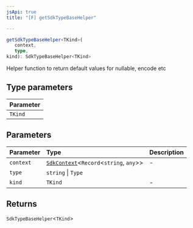 ```yaml
---
jsApi: true
title: "[F] getSdkTypeBaseHelper"

---
```

```ts
getSdkTypeBaseHelper<TKind>(
   context, 
   type, 
kind): SdkTypeBaseHelper<TKind>
```

Helper function to return default values for nullable, encode etc

## Type parameters

| Parameter |
| :------ |
| `TKind` |

## Parameters

| Parameter | Type | Description |
| :------ | :------ | :------ |
| `context` | [`SdkContext`](../interfaces/SdkContext.md)<`Record`<`string`, `any`\>\> | - |
| `type` | `string` \| `Type` |  |
| `kind` | `TKind` | - |

## Returns

`SdkTypeBaseHelper`<`TKind`\>
